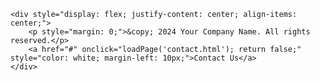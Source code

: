     <div style="display: flex; justify-content: center; align-items: center;">
        <p style="margin: 0;">&copy; 2024 Your Company Name. All rights reserved.</p>
        <a href="#" onclick="loadPage('contact.html'); return false;" style="color: white; margin-left: 10px;">Contact Us</a>
    </div>
